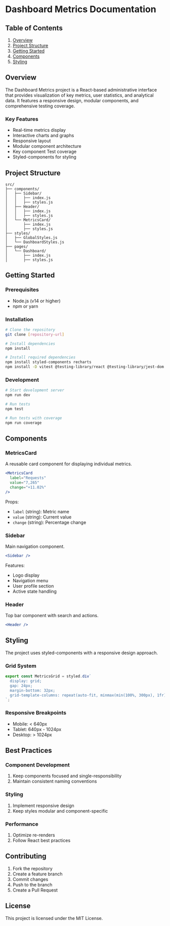 # Dashboard Metrics Documentation

## Table of Contents
1. [Overview](#overview)
2. [Project Structure](#project-structure)
3. [Getting Started](#getting-started)
4. [Components](#components)
5. [Styling](#styling)

## Overview

The Dashboard Metrics project is a React-based administrative interface that provides visualization of key metrics, user statistics, and analytical data. It features a responsive design, modular components, and comprehensive testing coverage.

### Key Features
- Real-time metrics display
- Interactive charts and graphs
- Responsive layout
- Modular component architecture
- Key component Test coverage
- Styled-components for styling

## Project Structure

```
src/
├── components/
│   ├── Sidebar/
│   │   ├── index.js
│   │   ├── styles.js
│   ├── Header/
│   │   ├── index.js
│   │   ├── styles.js
│   └── MetricsCard/
│       ├── index.js
│       ├── styles.js
├── styles/
│   ├── GlobalStyles.js
│   └── DashboardStyles.js
├── pages/
│   └── Dashboard/
│       ├── index.js
│       ├── styles.js
```

## Getting Started

### Prerequisites
- Node.js (v14 or higher)
- npm or yarn

### Installation

```bash
# Clone the repository
git clone [repository-url]

# Install dependencies
npm install

# Install required dependencies
npm install styled-components recharts 
npm install -D vitest @testing-library/react @testing-library/jest-dom jsdom @testing-library/user-event
```

### Development
```bash
# Start development server
npm run dev

# Run tests
npm test

# Run tests with coverage
npm run coverage
```

## Components

### MetricsCard
A reusable card component for displaying individual metrics.

```jsx
<MetricsCard 
  label="Requests"
  value="7,265"
  change="+11.02%"
/>
```

Props:
- `label` (string): Metric name
- `value` (string): Current value
- `change` (string): Percentage change

### Sidebar
Main navigation component.

```jsx
<Sidebar />
```

Features:
- Logo display
- Navigation menu
- User profile section
- Active state handling

### Header
Top bar component with search and actions.

```jsx
<Header />
```

## Styling

The project uses styled-components with a responsive design approach.

### Grid System
```javascript
export const MetricsGrid = styled.div`
  display: grid;
  gap: 24px;
  margin-bottom: 32px;
  grid-template-columns: repeat(auto-fit, minmax(min(100%, 300px), 1fr));
`;
```

### Responsive Breakpoints
- Mobile: < 640px
- Tablet: 640px - 1024px
- Desktop: > 1024px

## Best Practices

### Component Development
1. Keep components focused and single-responsibility
4. Maintain consistent naming conventions

### Styling
1. Implement responsive design
2. Keep styles modular and component-specific

### Performance
1. Optimize re-renders
2. Follow React best practices

## Contributing

1. Fork the repository
2. Create a feature branch
3. Commit changes
4. Push to the branch
5. Create a Pull Request

## License

This project is licensed under the MIT License.

